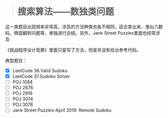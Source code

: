 > # 搜索算法——数独类问题

这一类题目出现频率非常高，涉及的方法种类也各不相同，适合拿出来，类似八数码，棋盘翻转问题等，单独进行总结。另外，Jane Street Puzzles里面也经常涉及

《挑战程序设计竞赛》里面只是写了方法，但是并没有给出参考代码。

典型题目：

- [x] LeetCode 36.Valid Sudoku
- [x] LeetCode 37.Sudoku Solver
- [ ] POJ 1084
- [ ] POJ 2676
- [ ] POJ 2918
- [ ] POJ 3074
- [ ] POJ 3076
- [ ] Jane Street Puzzles-April 2019: Remote Sudoku